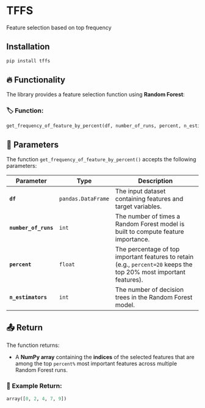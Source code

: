 # TFFS

Feature selection based on top frequency
## Installation

```bash
pip install tffs
```
## 🔥 Functionality

The library provides a feature selection function using **Random Forest**:

### 🏷 Function:
```python
get_frequency_of_feature_by_percent(df, number_of_runs, percent, n_estimators)
```
## 📌 Parameters

The function `get_frequency_of_feature_by_percent()` accepts the following parameters:

| Parameter          | Type               | Description |
|--------------------|--------------------|-------------|
| **`df`**          | `pandas.DataFrame`  | The input dataset containing features and target variables. |
| **`number_of_runs`** | `int`             | The number of times a Random Forest model is built to compute feature importance. |
| **`percent`**     | `float`             | The percentage of top important features to retain (e.g., `percent=20` keeps the top 20% most important features). |
| **`n_estimators`** | `int`              | The number of decision trees in the Random Forest model. |

## 📤 Return

The function returns:

- A **NumPy array** containing the **indices** of the selected features that are among the top `percent%` most important features across multiple Random Forest runs.

### 🔄 Example Return:
```python
array([0, 2, 4, 7, 9])